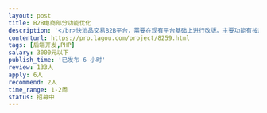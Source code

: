 ```yaml
---                
layout: post       
title: B2B电商部分功能优化           
description: '</br>快消品交易B2B平台，需要在现有平台基础上进行改版。主要功能有按产品查找，按企业查找，杳看产品详情页，发布代理申请等功能，现开发语言为PHP。</br>'     
contenturl: https://pro.lagou.com/project/8259.html      
tags: [后端开发,PHP]            
salary: 3000元以下          
publish_time: '已发布 6 小时'         
review: 133人                   
apply: 6人                   
recommend: 2人                   
time_range: 1-2周              
status: 招募中                  
---                 
```

